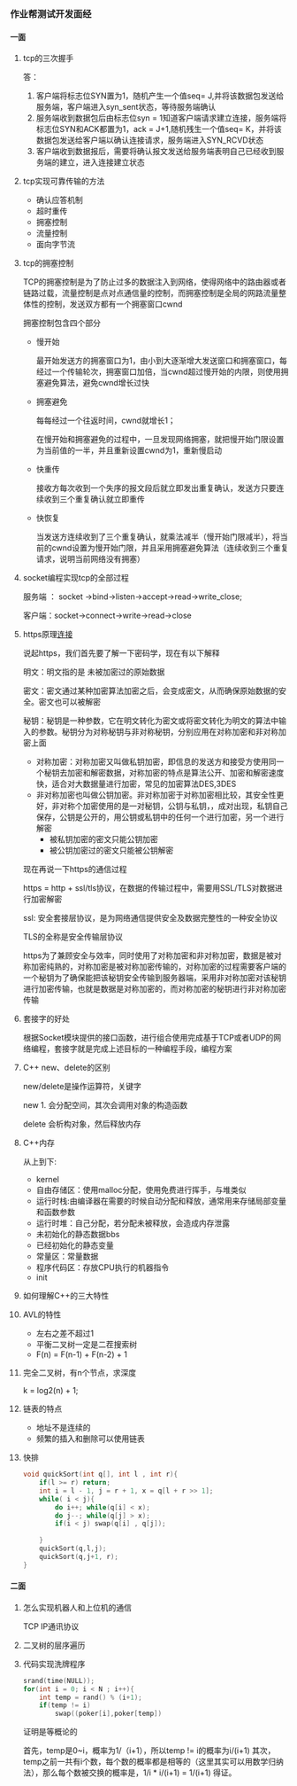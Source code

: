 ### 作业帮测试开发面经

#### 一面

1. tcp的三次握手

   答：

   1. 客户端将标志位SYN置为1，随机产生一个值seq= J,并将该数据包发送给服务端，客户端进入syn_sent状态，等待服务端确认
   2. 服务端收到数据包后由标志位syn = 1知道客户端请求建立连接，服务端将标志位SYN和ACK都置为1，ack = J+1,随机残生一个值seq= K，并将该数据包发送给客户端以确认连接请求，服务端进入SYN_RCVD状态
   3. 客户端收到数据报后，需要将确认报文发送给服务端表明自己已经收到服务端的建立，进入连接建立状态

2. tcp实现可靠传输的方法

   - 确认应答机制
   - 超时重传
   - 拥塞控制
   - 流量控制
   - 面向字节流

3. tcp的拥塞控制

   TCP的拥塞控制是为了防止过多的数据注入到网络，使得网络中的路由器或者链路过载，流量控制是点对点通信量的控制，而拥塞控制是全局的网路流量整体性的控制，发送双方都有一个拥塞窗口cwnd

   拥塞控制包含四个部分

   - 慢开始

     最开始发送方的拥塞窗口为1，由小到大逐渐增大发送窗口和拥塞窗口，每经过一个传输轮次，拥塞窗口加倍，当cwnd超过慢开始的内限，则使用拥塞避免算法，避免cwnd增长过快
     
   - 拥塞避免

     每每经过一个往返时间，cwnd就增长1；

     在慢开始和拥塞避免的过程中，一旦发现网络拥塞，就把慢开始门限设置为当前值的一半，并且重新设置cwnd为1，重新慢启动

   - 快重传

     接收方每次收到一个失序的报文段后就立即发出重复确认，发送方只要连续收到三个重复确认就立即重传

   - 快恢复

     当发送方连续收到了三个重复确认，就乘法减半（慢开始门限减半），将当前的cwnd设置为慢开始门限，并且采用拥塞避免算法（连续收到三个重复请求，说明当前网络没有拥塞）

4. socket编程实现tcp的全部过程

   服务端 ： socket ->bind->listen->accept->read->write_close;

   客户端：socket->connect->write->read->close

5. https原理[连接](https://www.jianshu.com/p/14cd2c9d2cd2)

   说起https，我们首先要了解一下密码学，现在有以下解释

   明文：明文指的是 未被加密过的原始数据

   密文：密文通过某种加密算法加密之后，会变成密文，从而确保原始数据的安全。密文也可以被解密

   秘钥：秘钥是一种参数，它在明文转化为密文或将密文转化为明文的算法中输入的参数。秘钥分为对称秘钥与非对称秘钥，分别应用在对称加密和非对称加密上面

   - 对称加密：对称加密又叫做私钥加密，即信息的发送方和接受方使用同一个秘钥去加密和解密数据，对称加密的特点是算法公开、加密和解密速度快，适合对大数据量进行加密，常见的加密算法DES,3DES
   - 非对称加密也叫做公钥加密。非对称加密于对称加密相比较，其安全性更好，非对称个加密使用的是一对秘钥，公钥与私钥，，成对出现，私钥自己保存，公钥是公开的，用公钥或私钥中的任何一个进行加密，另一个进行解密
     - 被私钥加密的密文只能公钥加密
     - 被公钥加密过的密文只能被公钥解密

   现在再说一下https的通信过程

   https = http + ssl/tls协议，在数据的传输过程中，需要用SSL/TLS对数据进行加密解密

   ssl: 安全套接层协议，是为网络通信提供安全及数据完整性的一种安全协议

   TLS的全称是安全传输层协议

   https为了兼顾安全与效率，同时使用了对称加密和非对称加密，数据是被对称加密纯熟的，对称加密是被对称加密传输的，对称加密的过程需要客户端的一个秘钥为了确保能把该秘钥安全传输到服务器端，采用非对称加密对该秘钥进行加密传输，也就是数据是对称加密的，而对称加密的秘钥进行非对称加密传输

6. 套接字的好处

   根据Socket模块提供的接口函数，进行组合使用完成基于TCP或者UDP的网络编程，套接字就是完成上述目标的一种编程手段，编程方案

7. C++ new、delete的区别

   new/delete是操作运算符，关键字

   new 1. 会分配空间，其次会调用对象的构造函数

   delete  会析构对象，然后释放内存

8. C++内存

   从上到下:

   - kernel
   - 自由存储区：使用malloc分配，使用免费进行挥手，与堆类似
   - 运行时栈:由编译器在需要的时候自动分配和释放，通常用来存储局部变量和函数参数
   - 运行时堆：自己分配，若分配未被释放，会造成内存泄露
   - 未初始化的静态数据bbs
   - 已经初始化的静态变量
   - 常量区：常量数据
   - 程序代码区：存放CPU执行的机器指令
   - init

9. 如何理解C++的三大特性

10. AVL的特性

    - 左右之差不超过1
    - 平衡二叉树一定是二茬搜索树
    - F(n) = F(n-1) + F(n-2) + 1

11. 完全二叉树，有n个节点，求深度

    k = log2(n) + 1;

12. 链表的特点

    - 地址不是连续的
    - 频繁的插入和删除可以使用链表

13. 快排

    ~~~cpp
    void quickSort(int q[], int l , int r){
        if(l >= r) return;
        int i = l - 1, j = r + 1, x = q[l + r >> 1];
        while( i < j){
            do i++; while(q[i] < x);
            do j--; while(q[j] > x);
            if(i < j) swap(q[i] , q[j]);
            
        }
        quickSort(q,l,j);
        quickSort(q,j+1, r);
    } 
    ~~~

    

#### 二面

1. 怎么实现机器人和上位机的通信

   TCP IP通讯协议

2. 二叉树的层序遍历

3. 代码实现洗牌程序

   ~~~cpp
   srand(time(NULL));
   for(int i = 0; i < N ; i++){
       int temp = rand() % (i+1);
       if(temp != i)
           swap((poker[i],poker[temp])
   ~~~

   证明是等概论的

   首先，temp是0~i，概率为1/（i+1），所以temp != i的概率为i/(i+1) 
   其次，temp之前一共有i个数，每个数的概率都是相等的（这里其实可以用数学归纳法），那么每个数被交换的概率是，1/i * i/(i+1) = 1/(i+1) 
   得证。

   


